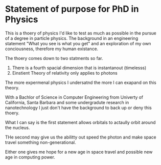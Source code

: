 # Statement of purpose for PhD in Physics

This is a thoery of physics I'd like to test as much as possible in the pursue of a degree in particle physics. The background in an engineering statement "What you see is what you get" and an exploration of my own conciousness, therefore my human existance.

The thoery comes down to two statments so far.
1. There is a fourth spacial dimension that is instantanout (timelesss)
2. Einstient Theory of relativity only applies to photons

The more expermenal physics I undersatnd the more I can exapand on this theory.

With a Bachlor of Science in Computer Engineering from Univerty of California, Santa Barbara and some undergradute research in nanotechnology I just don't have the background to back up or deny this thoery.

What I can say is the first statement allows orbitals to actaully orbit around the nucleus.

THe second may give us the abilitty out speed the photon and make space travel something non-generational.

Either one gives me hope for a new age in space travel and possible new age in computing power.
